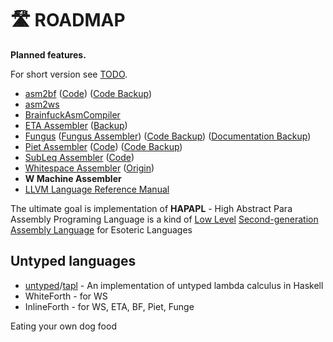 # 🛣️ ROADMAP

**Planned features.**

For short version see [TODO](TODO.md).

* [asm2bf](https://esolangs.org/wiki/Asm2bf) ([Code](https://github.com/kspalaiologos/asmbf)) ([Code Backup](https://github.com/helvm/asmbf))
* [asm2ws](https://github.com/kspalaiologos/asm2ws)
* [BrainfuckAsmCompiler](https://gitlab.com/hilmar-ackermann/brainfuckassembler)
* [ETA Assembler](http://www.miketaylor.org.uk/tech/eta/doc/easman.html) ([Backup](https://helvm.github.io/eta/easman.html))
* [Fungus](https://www.bedroomlan.org/hardware/fungus/) ([Fungus Assembler](http://www.club.cc.cmu.edu/~ajo/funge/fungus.html#fungasm)) ([Code Backup](https://github.com/helvm/Fungus)) ([Documentation Backup](https://helvm.online/Fungus))
* [Piet Assembler](https://www.toothycat.net/wiki/wiki.pl?MoonShadow/Piet) ([Code](https://github.com/sl236/Piet)) ([Code Backup](https://github.com/helvm/Piet))
* [SubLeq Assembler](http://mazonka.com/subleq/) ([Code](http://mazonka.com/subleq/sqasm.cpp))
* [Whitespace Assembler](https://helvm.github.io/wsa/intro.html) ([Origin](http://web.archive.org/web/20150102035404/http://www.burghard.info/Code/Whitespace/index.html))
* **W Machine Assembler**
* [LLVM Language Reference Manual](https://llvm.org/docs/LangRef.html)

The ultimate goal is implementation of **HAPAPL** - High Abstract Para Assembly Programing Language is a kind of [Low Level] [Second-generation] [Assembly Language] for Esoteric Languages

## Untyped languages
* [untyped](https://github.com/helvm/untyped)/[tapl](https://github.com/helvm/haskell-tapl) - An implementation of untyped lambda calculus in Haskell
* WhiteForth - for WS
* InlineForth  - for WS, ETA, BF, Piet, Funge

Eating your own dog food

[Low Level]:         https://en.wikipedia.org/wiki/Low-level_programming_language
[Second-generation]: https://en.wikipedia.org/wiki/Second-generation_programming_language
[Assembly Language]: https://en.wikipedia.org/wiki/Assembly_language
